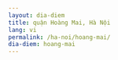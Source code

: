 ```yaml
---
layout: dia-diem
title: quận Hoàng Mai, Hà Nội
lang: vi
permalink: /ha-noi/hoang-mai/
dia-diem: hoang-mai
---
```


